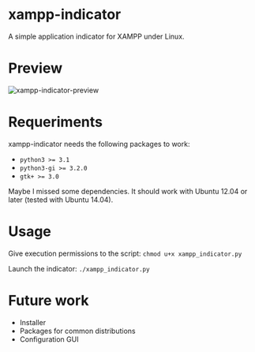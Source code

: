 xampp-indicator
===============

A simple application indicator for XAMPP under Linux.

Preview
===============

![xampp-indicator-preview](http://i.imgur.com/uTmPBTK.png)

Requeriments
===============

xampp-indicator needs the following packages to work:

* `python3 >= 3.1`
* `python3-gi >= 3.2.0`
* `gtk+ >= 3.0`

Maybe I missed some dependencies.
It should work with Ubuntu 12.04 or later (tested with Ubuntu 14.04).

Usage
===============

Give execution permissions to the script:
`chmod u+x xampp_indicator.py`

Launch the indicator:
`./xampp_indicator.py`

Future work
===============

* Installer
* Packages for common distributions
* Configuration GUI